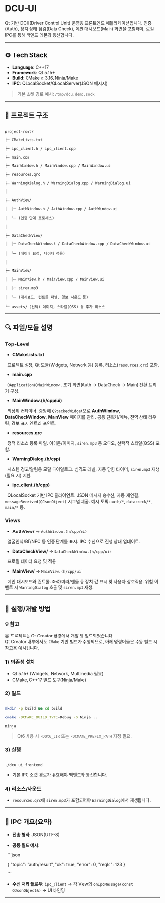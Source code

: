 # DCU-UI


Qt 기반 DCU(Driver Control Unit) 운영용 프론트엔드 애플리케이션입니다. 인증(Auth), 장치 상태 점검(Data Check), 메인 대시보드(Main) 화면을 포함하며, 로컬 IPC를 통해 백엔드 데몬과 통신합니다.

---

## ⚙️ Tech Stack

* **Language**: C++17
* **Framework**: Qt 5.15+
* **Build**: CMake ≥ 3.16, Ninja/Make
* **IPC**: QLocalSocket/QLocalServer(JSON 메시지)

> 기본 소켓 경로 예시: `/tmp/dcu.demo.sock`

---

## 📁 프로젝트 구조

```

project-root/

├─ CMakeLists.txt

├─ ipc_client.h / ipc_client.cpp

├─ main.cpp

├─ MainWindow.h / MainWindow.cpp / MainWindow.ui

├─ resources.qrc

├─ WarningDialog.h / WarningDialog.cpp / WarningDialog.ui

│

├─ AuthView/

│  ├─ AuthWindow.h / AuthWindow.cpp / AuthWindow.ui

│  └─ (인증 단계 프로세스)

│

├─ DataCheckView/

│  ├─ DataCheckWindow.h / DataCheckWindow.cpp / DataCheckWindow.ui

│  └─ (데이터 요청, 데이터 적용)

│

├─ MainView/

│  ├─ MainView.h / MainView.cpp / MainView.ui

│  ├─ siren.mp3

│  └─ (대시보드, 컨트롤 패널, 경보 사운드 등)

└─ assets/ (선택) 이미지, 스타일(QSS) 등 추가 리소스

```

  

---

  

## 🔍 파일/모듈 설명

  

### Top-Level

  
* **CMakeLists.txt**

  프로젝트 설정, Qt 모듈(Widgets, Network 등) 등록, 리소스(`resources.qrc`) 포함.

* **main.cpp**

  `QApplication`/`QMainWindow` . 초기 화면(Auth → DataCheck → Main) 전환 트리거 구성.

* **MainWindow.(h/cpp/ui)**

  최상위 컨테이너. 중앙에 `QStackedWidget`으로 **AuthWindow**, **DataCheckWindow**, **MainView** 페이지를 관리. 공통 단축키/메뉴, 전역 상태 라우팅, 경보 표시 엔트리 포인트.

* **resources.qrc**

  정적 리소스 등록 파일. 아이콘/이미지, `siren.mp3` 등 오디오, 선택적 스타일(QSS) 포함.

* **WarningDialog.(h/cpp)**

  시스템 경고/알림용 모달 다이얼로그. 심각도 레벨, 자동 닫힘 타이머, `siren.mp3` 재생(필요 시) 지원.

* **ipc_client.(h/cpp)**

  QLocalSocket 기반 IPC 클라이언트. JSON 메시지 송수신, 자동 재연결, `messageReceived(QJsonObject)` 시그널 제공. 예시 토픽: `auth/*`, `datacheck/*`, `main/*` 등.

### Views

* **AuthView/** → `AuthWindow.(h/cpp/ui)`

  얼굴인식/BT/NFC 등 인증 단계를 표시. IPC 수신으로 진행 상태 업데이트.

* **DataCheckView/** → `DataCheckWindow.(h/cpp/ui)`

  프로필 데이터 요청 및 적용

* **MainView/** → `MainView.(h/cpp/ui)`

  메인 대시보드와 컨트롤. 좌석/미러/핸들 등 장치 값 표시 및 사용자 상호작용. 위험 이벤트 시 `WarningDialog` 호출 및 `siren.mp3` 재생.

  

---

  

## 🧪 실행/개발 방법

  ### 💡 참고
본 프로젝트는 Qt Creator 환경에서 개발 및 빌드되었습니다.  
Qt Creator 내부에서도 `CMake` 기반 빌드가 수행되므로,
아래 명령어들은 수동 빌드 시 참고용 예시입니다.

### 1) 의존성 설치

  
* Qt 5.15+ (Widgets, Network, Multimedia 필요)
* CMake, C++17 빌드 도구(Ninja/Make)

### 2) 빌드

  

```bash

mkdir -p build && cd build

cmake -DCMAKE_BUILD_TYPE=Debug -G Ninja ..

ninja

```

  

> Qt6 사용 시 `-DQt6_DIR` 또는 `-DCMAKE_PREFIX_PATH` 지정 필요.

  

### 3) 실행

  

```bash

./dcu_ui_frontend

```

* 기본 IPC 소켓 경로가 유효해야 백엔드와 통신합니다.

  

### 4) 리소스/사운드

  
* `resources.qrc`에 `siren.mp3`가 포함되어야 `WarningDialog`에서 재생됩니다.

---

  

## 🔌 IPC 개요(요약)


* **전송 형식**: JSON(UTF-8)

* **공통 필드 예시**:


  ```json

  { "topic": "auth/result", "ok": true, "error": 0, "reqId": 123 }

  ```

* **수신 처리 플로우**: `ipc_client` → 각 View의 `onIpcMessage(const QJsonObject&)` → UI 바인딩

---
